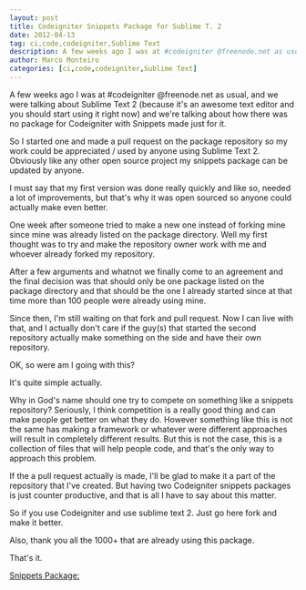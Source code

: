 ```yaml
---
layout: post
title: Codeigniter Snippets Package for Sublime T. 2
date: 2012-04-13
tag: ci,code,codeigniter,Sublime Text
description: A few weeks ago I was at #codeigniter @freenode.net as usual, and we were talking about Sublime Text 2 (because it's an awesome text editor and you should start using
author: Marco Monteiro
categories: [ci,code,codeigniter,Sublime Text]
---
```


A few weeks ago I was at #codeigniter @freenode.net as usual, and we were talking about Sublime Text 2 (because it's an awesome text editor and you should start using it right now) and we're talking about how there was no package for Codeigniter with Snippets made just for it.

So I started one and made a pull request on the package repository so my work could be appreciated / used by anyone using Sublime Text 2. Obviously like any other open source project my snippets package can be updated by anyone.
<!--more-->
I must say that my first version was done really quickly and like so, needed a lot of improvements, but that's why it was open sourced so anyone could actually make even better.

One week after someone tried to make a new one instead of forking mine since mine was already listed on the package directory. Well my first thought was to try and make the repository owner work with me and whoever already forked my repository.

After a few arguments and whatnot we finally come to an agreement and the final decision was that should only be one package listed on the package directory and that should be the one I already started since at that time more than 100 people were already using mine.

Since then, I'm still waiting on that fork and pull request. Now I can live with that, and I actually don't care if the guy(s) that started the second repository actually make something on the side and have their own repository.

OK, so were am I going with this?

It's quite simple actually.

Why in God's name should one try to compete on something like a snippets repository? Seriously, I think competition is a really good thing and can make people get better on what they do. However something like this is not the same has making a framework or whatever were different approaches will result in completely different results. But this is not the case, this is a collection of files that will help people code, and that's the only way to approach this problem.

If the a pull request actually is made, I'll be glad to make it a part of the repository that I've created. But having two Codeigniter snippets packages is just counter productive, and that is all I have to say about this matter.

So if you use Codeigniter and use sublime text 2. Just go here fork and make it better.

Also, thank you all the 1000+ that are already using this package.

That's it.

[Snippets Package:](http://github.com/mpmont/ci-snippets)